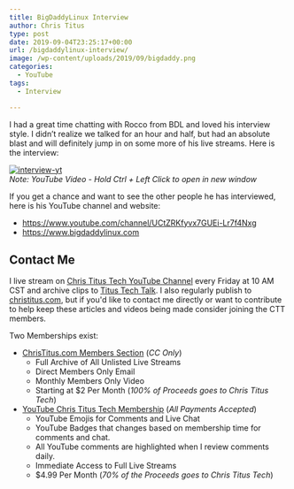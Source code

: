```yaml
---
title: BigDaddyLinux Interview
author: Chris Titus
type: post
date: 2019-09-04T23:25:17+00:00
url: /bigdaddylinux-interview/
image: /wp-content/uploads/2019/09/bigdaddy.png
categories:
  - YouTube
tags:
  - Interview

---
```

I had a great time chatting with Rocco from BDL and loved his interview style. I didn&#8217;t realize we talked for an hour and half, but had an absolute blast and will definitely jump in on some more of his live streams. Here is the interview: <!--more-->

[![interview-yt](https://img.youtube.com/vi/3J-knijf2iY/0.jpg)](https://www.youtube.com/watch?v=3J-knijf2iY)  
_Note: YouTube Video - Hold Ctrl + Left Click to open in new window_

If you get a chance and want to see the other people he has interviewed, here is his YouTube channel and website:

  * <https://www.youtube.com/channel/UCtZRKfyvx7GUEi-Lr7f4Nxg>
  * <https://www.bigdaddylinux.com>

## Contact Me

I live stream on [Chris Titus Tech YouTube Channel][1] every Friday at 10 AM CST and archive clips to [Titus Tech Talk][2]. I also regularly publish to [christitus.com][3], but if you'd like to contact me directly or want to contribute to help keep these articles and videos being made consider joining the CTT members. 

Two Memberships exist:
- [ChrisTitus.com Members Section][4] (_CC Only_)
  - Full Archive of All Unlisted Live Streams
  - Direct Members Only Email
  - Monthly Members Only Video
  - Starting at $2 Per Month (_100% of Proceeds goes to Chris Titus Tech_)
- [YouTube Chris Titus Tech Membership][5] (_All Payments Accepted_)
  - YouTube Emojis for Comments and Live Chat
  - YouTube Badges that changes based on membership time for comments and chat.
  - All YouTube comments are highlighted when I review comments daily. 
  - Immediate Access to Full Live Streams
  - $4.99 Per Month (_70% of the Proceeds goes to Chris Titus Tech_)

 [1]: https://www.youtube.com/c/ChrisTitusTech
 [2]: https://www.youtube.com/c/ChrisTitusTechStreams
 [3]: https://christitus.com/
 [4]: https://portal.christitus.com
 [5]: https://links.christitus.com/join